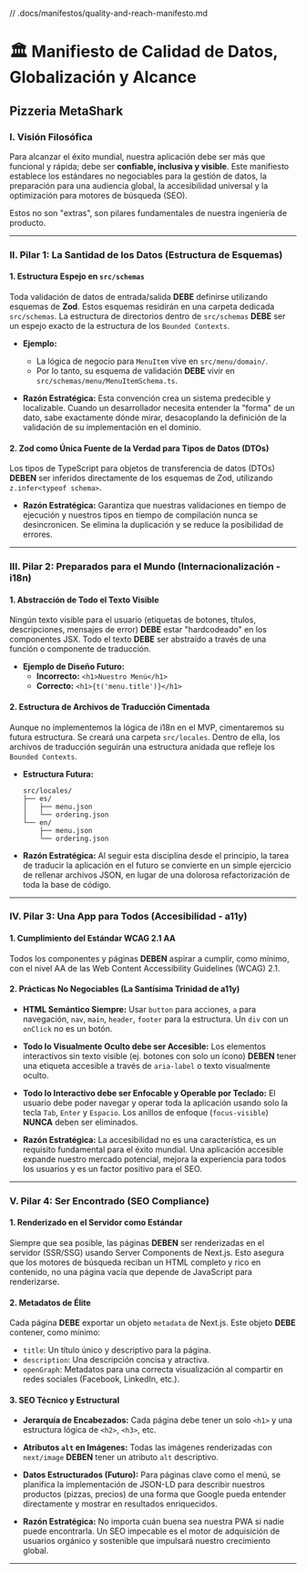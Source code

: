 // .docs/manifestos/quality-and-reach-manifesto.md
# 🏛️ Manifiesto de Calidad de Datos, Globalización y Alcance
## Pizzeria MetaShark

### I. Visión Filosófica

Para alcanzar el éxito mundial, nuestra aplicación debe ser más que funcional y rápida; debe ser **confiable, inclusiva y visible**. Este manifiesto establece los estándares no negociables para la gestión de datos, la preparación para una audiencia global, la accesibilidad universal y la optimización para motores de búsqueda (SEO).

Estos no son "extras", son pilares fundamentales de nuestra ingeniería de producto.

---

### II. Pilar 1: La Santidad de los Datos (Estructura de Esquemas)

#### 1. **Estructura Espejo en `src/schemas`**
   Toda validación de datos de entrada/salida **DEBE** definirse utilizando esquemas de **Zod**. Estos esquemas residirán en una carpeta dedicada `src/schemas`. La estructura de directorios dentro de `src/schemas` **DEBE** ser un espejo exacto de la estructura de los `Bounded Contexts`.

   *   **Ejemplo:**
       *   La lógica de negocio para `MenuItem` vive en `src/menu/domain/`.
       *   Por lo tanto, su esquema de validación **DEBE** vivir en `src/schemas/menu/MenuItemSchema.ts`.

   *   **Razón Estratégica:** Esta convención crea un sistema predecible y localizable. Cuando un desarrollador necesita entender la "forma" de un dato, sabe exactamente dónde mirar, desacoplando la definición de la validación de su implementación en el dominio.

#### 2. **Zod como Única Fuente de la Verdad para Tipos de Datos (DTOs)**
   Los tipos de TypeScript para objetos de transferencia de datos (DTOs) **DEBEN** ser inferidos directamente de los esquemas de Zod, utilizando `z.infer<typeof schema>`.

   *   **Razón Estratégica:** Garantiza que nuestras validaciones en tiempo de ejecución y nuestros tipos en tiempo de compilación nunca se desincronicen. Se elimina la duplicación y se reduce la posibilidad de errores.

---

### III. Pilar 2: Preparados para el Mundo (Internacionalización - i18n)

#### 1. **Abstracción de Todo el Texto Visible**
   Ningún texto visible para el usuario (etiquetas de botones, títulos, descripciones, mensajes de error) **DEBE** estar "hardcodeado" en los componentes JSX. Todo el texto **DEBE** ser abstraído a través de una función o componente de traducción.

   *   **Ejemplo de Diseño Futuro:**
       *   **Incorrecto:** `<h1>Nuestro Menú</h1>`
       *   **Correcto:** `<h1>{t('menu.title')}</h1>`

#### 2. **Estructura de Archivos de Traducción Cimentada**
   Aunque no implementemos la lógica de i18n en el MVP, cimentaremos su futura estructura. Se creará una carpeta `src/locales`. Dentro de ella, los archivos de traducción seguirán una estructura anidada que refleje los `Bounded Contexts`.

   *   **Estructura Futura:**
       ```plaintext
       src/locales/
       ├── es/
       │   ├── menu.json
       │   └── ordering.json
       └── en/
           ├── menu.json
           └── ordering.json
       ```

   *   **Razón Estratégica:** Al seguir esta disciplina desde el principio, la tarea de traducir la aplicación en el futuro se convierte en un simple ejercicio de rellenar archivos JSON, en lugar de una dolorosa refactorización de toda la base de código.

---

### IV. Pilar 3: Una App para Todos (Accesibilidad - a11y)

#### 1. **Cumplimiento del Estándar WCAG 2.1 AA**
   Todos los componentes y páginas **DEBEN** aspirar a cumplir, como mínimo, con el nivel AA de las Web Content Accessibility Guidelines (WCAG) 2.1.

#### 2. **Prácticas No Negociables (La Santísima Trinidad de a11y)**
   *   **HTML Semántico Siempre:** Usar `button` para acciones, `a` para navegación, `nav`, `main`, `header`, `footer` para la estructura. Un `div` con un `onClick` no es un botón.
   *   **Todo lo Visualmente Oculto debe ser Accesible:** Los elementos interactivos sin texto visible (ej. botones con solo un ícono) **DEBEN** tener una etiqueta accesible a través de `aria-label` o texto visualmente oculto.
   *   **Todo lo Interactivo debe ser Enfocable y Operable por Teclado:** El usuario debe poder navegar y operar toda la aplicación usando solo la tecla `Tab`, `Enter` y `Espacio`. Los anillos de enfoque (`focus-visible`) **NUNCA** deben ser eliminados.

   *   **Razón Estratégica:** La accesibilidad no es una característica, es un requisito fundamental para el éxito mundial. Una aplicación accesible expande nuestro mercado potencial, mejora la experiencia para todos los usuarios y es un factor positivo para el SEO.

---

### V. Pilar 4: Ser Encontrado (SEO Compliance)

#### 1. **Renderizado en el Servidor como Estándar**
   Siempre que sea posible, las páginas **DEBEN** ser renderizadas en el servidor (SSR/SSG) usando Server Components de Next.js. Esto asegura que los motores de búsqueda reciban un HTML completo y rico en contenido, no una página vacía que depende de JavaScript para renderizarse.

#### 2. **Metadatos de Élite**
   Cada página **DEBE** exportar un objeto `metadata` de Next.js. Este objeto **DEBE** contener, como mínimo:
   *   `title`: Un título único y descriptivo para la página.
   *   `description`: Una descripción concisa y atractiva.
   *   `openGraph`: Metadatos para una correcta visualización al compartir en redes sociales (Facebook, LinkedIn, etc.).

#### 3. **SEO Técnico y Estructural**
   *   **Jerarquía de Encabezados:** Cada página debe tener un solo `<h1>` y una estructura lógica de `<h2>`, `<h3>`, etc.
   *   **Atributos `alt` en Imágenes:** Todas las imágenes renderizadas con `next/image` **DEBEN** tener un atributo `alt` descriptivo.
   *   **Datos Estructurados (Futuro):** Para páginas clave como el menú, se planifica la implementación de JSON-LD para describir nuestros productos (pizzas, precios) de una forma que Google pueda entender directamente y mostrar en resultados enriquecidos.

   *   **Razón Estratégica:** No importa cuán buena sea nuestra PWA si nadie puede encontrarla. Un SEO impecable es el motor de adquisición de usuarios orgánico y sostenible que impulsará nuestro crecimiento global.

   ---

   
